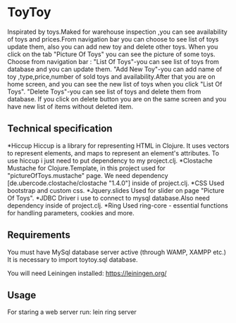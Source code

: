 ﻿# ToyToy
Inspirated by toys.Maked for warehouse inspection ,you can see availability of toys and prices.From navigation bar you can choose
to see list of toys update them, also you can add new toy and delete other toys. When you click on the tab "Picture Of Toys" you can 
see the picture of some toys.
Choose from navigation bar :
				"List Of Toys"-you can see list of toys from database and you can update them.
				"Add New Toy"-you can add name of toy ,type,price,number of sold toys and availability.After that you are on home screen,
				and you can see the new list of toys when you click "List Of Toys".
				"Delete Toys"-you can see list of toys and delete them from database. If you click on delete button you are on the same 
				screen and you have new list of items without deleted item.
			
## Technical specification
*Hiccup
Hiccup is a library for representing HTML in Clojure. It uses vectors to represent elements, and maps to represent an element's attributes.
To use hiccup i just need to put dependency to my project.clj.
*Clostache
Mustache for Clojure.Template, in this project used for "pictureOfToys.mustache" page.
We need dependency [de.ubercode.clostache/clostache "1.4.0"] inside of project.clj.
*CSS
Used bootstrap and custom css.
*Jquery.slides
Used for slider on page "Picture Of Toys".
*JDBC
Driver i use to connect to mysql database.Also need dependency inside of project.clj.
*Ring
Used ring-core - essential functions for handling parameters, cookies and more.
## Requirements

You must have MySql database server active (through WAMP, XAMPP etc.)
It is necessary to import toytoy.sql database.

You will need Leiningen installed:
https://leiningen.org/

## Usage

For staring a web server run:
    lein ring server



